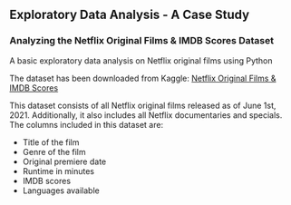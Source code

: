 ## Exploratory Data Analysis - A Case Study
### Analyzing the Netflix Original Films & IMDB Scores Dataset

A basic exploratory data analysis on Netflix original films using Python

The dataset has been downloaded from Kaggle: [Netflix Original Films & IMDB Scores](www.kaggle.com/luiscorter/netflix-original-films-imdb-scores)

This dataset consists of all Netflix original films released as of June 1st, 2021. Additionally, it also includes all Netflix documentaries and specials.
The columns included in this dataset are:
- Title of the film
- Genre of the film
- Original premiere date
- Runtime in minutes
- IMDB scores 
- Languages available 
